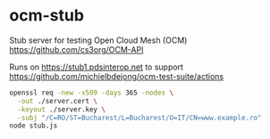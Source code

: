 # ocm-stub
Stub server for testing Open Cloud Mesh (OCM) https://github.com/cs3org/OCM-API

Runs on https://stub1.pdsinterop.net to support https://github.com/michielbdejong/ocm-test-suite/actions

```sh
openssl req -new -x509 -days 365 -nodes \
  -out ./server.cert \
  -keyout ./server.key \
  -subj "/C=RO/ST=Bucharest/L=Bucharest/O=IT/CN=www.example.ro"
node stub.js
```
